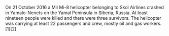 On 21 October 2016 a Mil Mi-8 helicopter belonging to Skol Airlines crashed in Yamalo-Nenets on the Yamal Peninsula in Siberia, Russia. At least nineteen people were killed and there were three survivors. The helicopter was carrying at least 22 passengers and crew, mostly oil and gas workers.[1][2]
